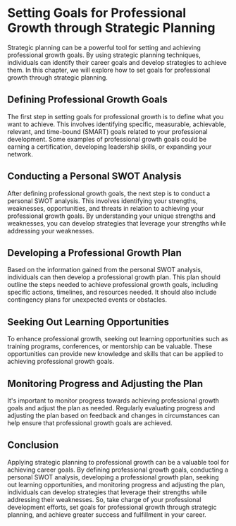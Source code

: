 Setting Goals for Professional Growth through Strategic Planning
===============================================================================================================================

Strategic planning can be a powerful tool for setting and achieving professional growth goals. By using strategic planning techniques, individuals can identify their career goals and develop strategies to achieve them. In this chapter, we will explore how to set goals for professional growth through strategic planning.

Defining Professional Growth Goals
----------------------------------

The first step in setting goals for professional growth is to define what you want to achieve. This involves identifying specific, measurable, achievable, relevant, and time-bound (SMART) goals related to your professional development. Some examples of professional growth goals could be earning a certification, developing leadership skills, or expanding your network.

Conducting a Personal SWOT Analysis
-----------------------------------

After defining professional growth goals, the next step is to conduct a personal SWOT analysis. This involves identifying your strengths, weaknesses, opportunities, and threats in relation to achieving your professional growth goals. By understanding your unique strengths and weaknesses, you can develop strategies that leverage your strengths while addressing your weaknesses.

Developing a Professional Growth Plan
-------------------------------------

Based on the information gained from the personal SWOT analysis, individuals can then develop a professional growth plan. This plan should outline the steps needed to achieve professional growth goals, including specific actions, timelines, and resources needed. It should also include contingency plans for unexpected events or obstacles.

Seeking Out Learning Opportunities
----------------------------------

To enhance professional growth, seeking out learning opportunities such as training programs, conferences, or mentorship can be valuable. These opportunities can provide new knowledge and skills that can be applied to achieving professional growth goals.

Monitoring Progress and Adjusting the Plan
------------------------------------------

It's important to monitor progress towards achieving professional growth goals and adjust the plan as needed. Regularly evaluating progress and adjusting the plan based on feedback and changes in circumstances can help ensure that professional growth goals are achieved.

Conclusion
----------

Applying strategic planning to professional growth can be a valuable tool for achieving career goals. By defining professional growth goals, conducting a personal SWOT analysis, developing a professional growth plan, seeking out learning opportunities, and monitoring progress and adjusting the plan, individuals can develop strategies that leverage their strengths while addressing their weaknesses. So, take charge of your professional development efforts, set goals for professional growth through strategic planning, and achieve greater success and fulfillment in your career.
